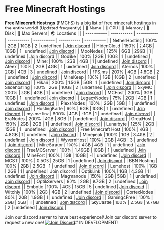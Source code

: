 # Free Minecraft Hostings
**Free Minecraft Hostings** (FMCHS) is a big list of free minecraft hostings in the entire world! (Updated frequently)
| 👀 Name | 💪 CPU | 🧠 Memory | 💼 Disk | 🎩 Max Servers | 🌏 Locations | |
| ----------- | ----------- | ----------- | ----------- | ----------- | ----------- | ----------- |
| NetherHosting | 100% | 2GB | 10GB | 2 | undefined | [Join discord](https://www.google.com) |
| HidenCloud | 150% | 2.4GB | 10GB | 1 | undefined | [Join discord](https://www.google.com) |
| MooNodes | 125% | 6GB | 29GB | 1 | undefined | [Join discord](https://www.google.com) |
| Godlike | 100% | 2GB | 10GB | 1 | undefined | [Join discord](https://www.google.com) |
| Minet | 100% | 2GB | 4GB | 1 | undefined | [Join discord](https://www.google.com) |
| Ateex | 100% | 2GB | 4GB | 1 | undefined | [Join discord](https://www.google.com) |
| Aternos | 100% | 2GB | 4GB | 3 | undefined | [Join discord](https://www.google.com) |
| FPS.ms | 200% | 4GB | 4.8GB | 2 | undefined | [Join discord](https://www.google.com) |
| MineKeep | 100% | 1GB | 10GB | 2 | undefined | [Join discord](https://www.google.com) |
| Hikari | 200% | 1.5GB | 5GB | 1 | undefined | [Join discord](https://www.google.com) |
| Slicehosting | 100% | 2GB | 10GB | 2 | undefined | [Join discord](https://www.google.com) |
| SkyMC | 200% | 3GB | 4GB | 1 | undefined | [Join discord](https://www.google.com) |
| MCHost | 200% | 3GB | 10GB | 1 | undefined | [Join discord](https://www.google.com) |
| LegacyNodes | 75% | 2GB | 4GB | 1 | undefined | [Join discord](https://www.google.com) |
| PlexaNodes | 100% | 2GB | 5GB | 1 | undefined | [Join discord](https://www.google.com) |
| HostingKarle | 60% | 6GB | 10GB | 1 | undefined | [Join discord](https://www.google.com) |
| my-mc.link | 600% | 4GB | -1GB | 1 | undefined | [Join discord](https://www.google.com) |
| EraNodes | 200% | 4GB | 8GB | 1 | undefined | [Join discord](https://www.google.com) |
| GreatHost | 150% | 2GB | 2GB | 1 | undefined | [Join discord](https://www.google.com) |
| Lunarbyte | 125% | 2GB | 15GB | 1 | undefined | [Join discord](https://www.google.com) |
| Free Minecraft Host | 100% | 4GB | 4.8GB | 1 | undefined | [Join discord](https://www.google.com) |
| Minepeak | 100% | 1GB | 3.4GB | 2 | undefined | [Join discord](https://www.google.com) |
| WyvernHost | 100% | 2GB | 4GB | 3 | undefined | [Join discord](https://www.google.com) |
| MineStrator | 100% | 4GB | 4GB | 1 | undefined | [Join discord](https://www.google.com) |
| FreeMCServer | 100% | 1.49GB | 10GB | 1 | undefined | [Join discord](https://www.google.com) |
| MineFort | 100% | 1GB | 10GB | -1 | undefined | [Join discord](https://www.google.com) |
| MCST | 100% | 0.5GB | 25GB | 1 | undefined | [Join discord](https://www.google.com) |
| BBN Hosting | 100% | 2GB | 2.5GB | 1 | undefined | [Join discord](https://www.google.com) |
| Lemehost | 100% | 1GB | 2GB | 1 | undefined | [Join discord](https://www.google.com) |
| OptikLink | 100% | 1GB | 4.3GB | 1 | undefined | [Join discord](https://www.google.com) |
| Magmanode | 150% | 2GB | 5GB | 1 | undefined | [Join discord](https://www.google.com) |
| OptikServers | 80% | 2GB | 9.7GB | 2 | undefined | [Join discord](https://www.google.com) |
| Embotic | 100% | 4GB | 15GB | 5 | undefined | [Join discord](https://www.google.com) |
| Witchly | 100% | 2GB | 4GB | 2 | undefined | [Join discord](https://www.google.com) |
| CortexNodes | 80% | 2GB | 1.9GB | 1 | undefined | [Join discord](https://www.google.com) |
| Gaming4Free | 100% | 2GB | 5GB | 1 | undefined | [Join discord](https://www.google.com) |
| SkyCastle | 100% | 2.5GB | 9.7GB | 2 | undefined | [Join discord](https://www.google.com) |

Join our discord server to have best experience!\Join our discord server to request a new one!
[![Join Discord](https://miro.medium.com/v2/resize:fit:800/1*_AsB_hCguMYC-wEG2Bidmw.png)](https://discord.gg/9NMhteWZYc)# IN DEVELOPMENT!
